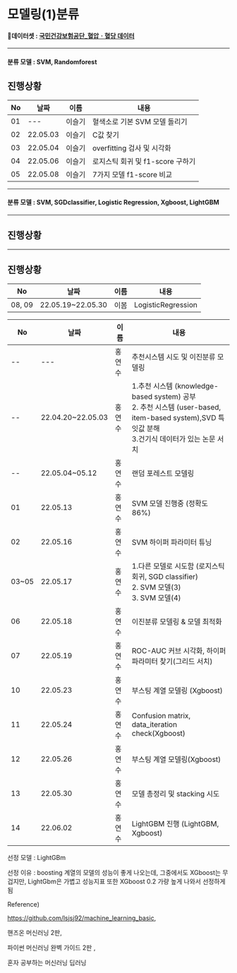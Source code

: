 # 모델링(1)분류

#### 📑데이터셋 : [국민건강보험공단_혈압ㆍ혈당 데이터](https://www.data.go.kr/data/15095105/fileData.do)
---

#### 분류 모델 : SVM, Randomforest



## 진행상황

|No|날짜|이름|내용|
|---|---|---|---|
|01|---|이슬기|혈색소로 기본 SVM 모델 돌리기|
|02|22.05.03|이슬기|C값 찾기|
|03|22.05.04|이슬기|overfitting 검사 및 시각화|
|04|22.05.06|이슬기|로지스틱 회귀 및 f1-score 구하기|
|05|22.05.08|이슬기|7가지 모델 f1-score 비교|


---
#### 분류 모델 : SVM, SGDclassifier, Logistic Regression, Xgboost, LightGBM
---
## 진행상황

---
## 진행상황

|No|날짜|이름|내용|
|---|---|---|---|
|08, 09|22.05.19~22.05.30|이봄|LogisticRegression|


|No|날짜|이름|내용|
|---|---|---|-------------------|
|--|---|홍연수|추천시스템 시도 및 이진분류 모델링|
|--|22.04.20~22.05.03|홍연수|1.추천 시스템 (knowledge-based system) 공부 </br> 2. 추천 시스템 (user-based, item-based system),SVD 특잇값 분해 </br> 3.건기식 데이터가 있는 논문 서치|
|--|22.05.04~05.12|홍연수|랜덤 포레스트 모델링|
|01|22.05.13|홍연수|SVM 모델 진행중 (정확도 86%)|
|02|22.05.16|홍연수|SVM 하이퍼 파라미터 튜닝|
|03~05|22.05.17|홍연수|1.다른 모델로 시도함 (로지스틱회귀, SGD classifier) </br> 2. SVM 모델(3) </br> 3. SVM 모델(4)|
|06|22.05.18|홍연수|이진분류 모델링 & 모델 최적화|
|07|22.05.19|홍연수|ROC-AUC 커브 시각화, 하이퍼 파라미터 찾기(그리드 서치)| 
|10|22.05.23|홍연수|부스팅 계열 모델링 (Xgboost)|
|11|22.05.24|홍연수|Confusion matrix, data_iteration check(Xgboost)|
|12|22.05.26|홍연수|부스팅 계열 모델링(Xgboost)|
|13|22.05.30|홍연수|모델 총정리 및 stacking 시도|
|14|22.06.02|홍연수|LightGBM 진행 (LightGBM, Xgboost)|

선정 모델 : LightGBm

선정 이유 : boosting 계열의 모델의 성능이 좋게 나오는데, 그중에서도 XGboost는 무겁지만, LightGbm은 가볍고 성능지표 또한 XGboost 0.2 가량 높게 나와서 선정하게 됨



Reference)

https://github.com/lsjsj92/machine_learning_basic,

핸즈온 머신러닝 2판,

파이썬 머신러닝 완벽 가이드 2판 ,

혼자 공부하는 머신러닝 딥러닝









